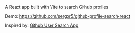 A React app built with Vite to search Github profiles

Demo: https://github.com/sergor5/github-profile-search-react

Inspired by: [Github User Search App](https://nextjsdev.hashnode.dev/build-5-web-apps-in-10-hours-using-nextjs-reactjs-and-tailwind-css#heading-github-user-search-app)

